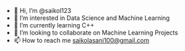 - 👋 Hi, I’m @saikol123
- 👀 I’m interested in Data Science and Machine Learning
- 🌱 I’m currently learning C++
- 💞️ I’m looking to collaborate on Machine Learning Projects
- 📫 How to reach me saikolasani100@gmail.com

<!---
saikol123/saikol123 is a ✨ special ✨ repository because its `README.md` (this file) appears on your GitHub profile.
You can click the Preview link to take a look at your changes.
--->
